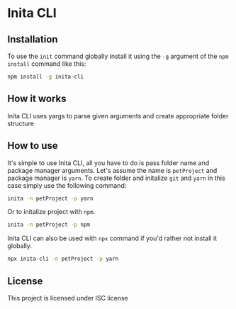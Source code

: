 # Inita CLI

## Installation

To use the `init` command globally install it using the `-g` argument of the `npm install` command like this:

``` bash
npm install -g inita-cli
```

## How it works

Inita CLI uses yargs to parse given arguments and create appropriate folder structure

## How to use

It's simple to use Inita CLI, all you have to do is pass folder name and package manager arguments. Let's assume the name is `petProject` and package manager is `yarn`. To create folder and initalize `git` and `yarn` in this case simply use the following command:

``` bash
inita -n petProject -p yarn
```

Or to initalize project with `npm`.

``` bash
inita -n petProject -p npm
```

Inita CLI can also be used with `npx` command if you'd rather not install it globally.

``` bash
npx inita-cli -n petProject -p yarn
```

## License

This project is licensed under ISC license